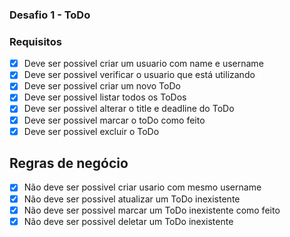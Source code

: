 ### Desafio 1 - ToDo

### Requisitos

- [x] Deve ser possivel criar um usuario com name e username
- [x] Deve ser possivel verificar o usuario que está utilizando
- [x] Deve ser possivel criar um novo ToDo
- [x] Deve ser possivel listar todos os ToDos
- [x] Deve ser possivel alterar o title e deadline do ToDo
- [x] Deve ser possivel marcar o toDo como feito
- [x] Deve ser possivel excluir o ToDo

## Regras de negócio

- [x] Não deve ser possivel criar usario com mesmo username
- [x] Não deve ser possivel atualizar um ToDo inexistente
- [x] Não deve ser possivel marcar um ToDo inexistente como feito
- [x] Não deve ser possivel deletar um ToDo inexistente
